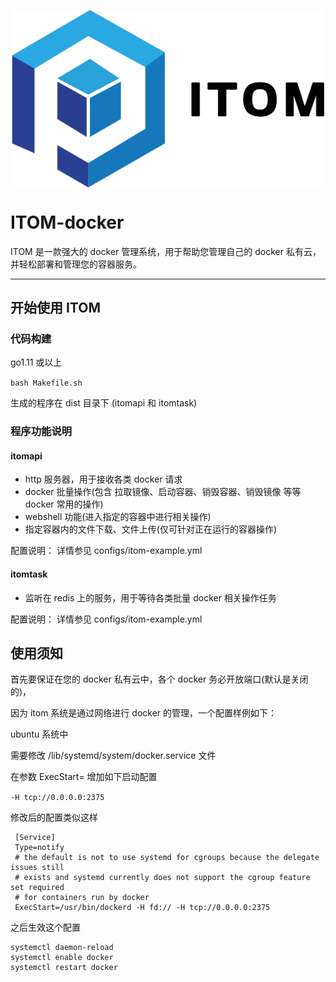 <p align="center">
    <img src="assets/itom_logo.png" width="500" hegiht="313" align=center>
</p>

# ITOM-docker

ITOM 是一款强大的 docker 管理系统，用于帮助您管理自己的 docker 私有云，并轻松部署和管理您的容器服务。

----

## 开始使用 ITOM

### 代码构建

go1.11 或以上

`bash Makefile.sh`

生成的程序在 dist 目录下 (itomapi 和 itomtask)

### 程序功能说明

#### itomapi

- http 服务器，用于接收各类 docker 请求
- docker 批量操作(包含 拉取镜像、启动容器、销毁容器、销毁镜像 等等 docker 常用的操作)
- webshell 功能(进入指定的容器中进行相关操作)
- 指定容器内的文件下载、文件上传(仅可针对正在运行的容器操作)

配置说明： 详情参见 configs/itom-example.yml

#### itomtask

- 监听在 redis 上的服务，用于等待各类批量 docker 相关操作任务

配置说明： 详情参见 configs/itom-example.yml

## 使用须知

首先要保证在您的 docker 私有云中，各个 docker 务必开放端口(默认是关闭的)，

因为 itom 系统是通过网络进行 docker 的管理，一个配置样例如下：

ubuntu 系统中

需要修改 /lib/systemd/system/docker.service 文件

在参数 ExecStart= 增加如下启动配置

`-H tcp://0.0.0.0:2375`

修改后的配置类似这样

```
 [Service]
 Type=notify
 # the default is not to use systemd for cgroups because the delegate issues still
 # exists and systemd currently does not support the cgroup feature set required
 # for containers run by docker
 ExecStart=/usr/bin/dockerd -H fd:// -H tcp://0.0.0.0:2375
```

之后生效这个配置

```
systemctl daemon-reload
systemctl enable docker
systemctl restart docker
```

